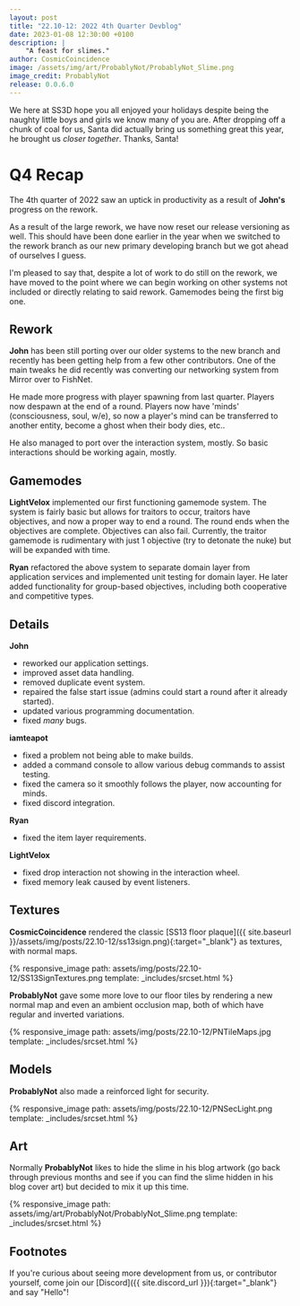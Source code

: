 ```yaml
---
layout: post
title: "22.10-12: 2022 4th Quarter Devblog"
date: 2023-01-08 12:30:00 +0100
description: |
    "A feast for slimes."
author: CosmicCoincidence
image: /assets/img/art/ProbablyNot/ProbablyNot_Slime.png
image_credit: ProbablyNot
release: 0.0.6.0
---
```


We here at SS3D hope you all enjoyed your holidays despite being the naughty little boys and girls we know many of you are. After dropping off a chunk of coal for us, Santa did actually bring us something great this year, he brought us *closer together*. Thanks, Santa!

# Q4 Recap

The 4th quarter of 2022 saw an uptick in productivity as a result of **John's** progress on the rework. 

As a result of the large rework, we have now reset our release versioning as well. This should have been done earlier in the year when we switched to the rework branch as our new primary developing branch but we got ahead of ourselves I guess.

I'm pleased to say that, despite a lot of work to do still on the rework, we have moved to the point where we can begin working on other systems not included or directly relating to said rework. Gamemodes being the first big one.

## Rework

**John** has been still porting over our older systems to the new branch and recently has been getting help from a few other contributors. One of the main tweaks he did recently was converting our networking system from Mirror over to FishNet.

He made more progress with player spawning from last quarter. Players now despawn at the end of a round. Players now have 'minds' (consciousness, soul, w/e), so now a player's mind can be transferred to another entity, become a ghost when their body dies, etc..

He also managed to port over the interaction system, mostly. So basic interactions should be working again, mostly.

## Gamemodes

**LightVelox** implemented our first functioning gamemode system. The system is fairly basic but allows for traitors to occur, traitors have objectives, and now a proper way to end a round. The round ends when the objectives are complete. Objectives can also fail. Currently, the traitor gamemode is rudimentary with just 1 objective (try to detonate the nuke) but will be expanded with time.

**Ryan** refactored the above system to separate domain layer from application services and implemented unit testing for domain layer. He later added functionality for group-based objectives, including both cooperative and competitive types.

## Details

**John**
- reworked our application settings.
- improved asset data handling.
- removed duplicate event system.
- repaired the false start issue (admins could start a round after it already started).
- updated various programming documentation.
- fixed *many* bugs.

**iamteapot**
- fixed a problem not being able to make builds.
- added a command console to allow various debug commands to assist testing.
- fixed the camera so it smoothly follows the player, now accounting for minds.
- fixed discord integration.

**Ryan**
- fixed the item layer requirements.

**LightVelox**
- fixed drop interaction not showing in the interaction wheel.
- fixed memory leak caused by event listeners.

## Textures

**CosmicCoincidence** rendered the classic [SS13 floor plaque]({{ site.baseurl }}/assets/img/posts/22.10-12/ss13sign.png){:target="_blank"} as textures, with normal maps.

{% responsive_image path: assets/img/posts/22.10-12/SS13SignTextures.png template: _includes/srcset.html %}

**ProbablyNot** gave some more love to our floor tiles by rendering a new normal map and even an ambient occlusion map, both of which have regular and inverted variations.

{% responsive_image path: assets/img/posts/22.10-12/PNTileMaps.jpg template: _includes/srcset.html %}

## Models

**ProbablyNot** also made a reinforced light for security.

{% responsive_image path: assets/img/posts/22.10-12/PNSecLight.png template: _includes/srcset.html %}

## Art

Normally **ProbablyNot** likes to hide the slime in his blog artwork (go back through previous months and see if you can find the slime hidden in his blog cover art) but decided to mix it up this time.

{% responsive_image path: assets/img/art/ProbablyNot/ProbablyNot_Slime.png template: _includes/srcset.html %}

## Footnotes

If you're curious about seeing more development from us, or contributor yourself, come join our [Discord]({{ site.discord_url }}){:target="_blank"} and say "Hello"!

